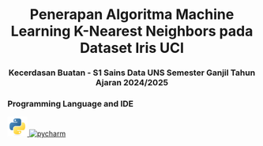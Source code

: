 <h1 align="center">Penerapan Algoritma Machine Learning K-Nearest Neighbors pada Dataset Iris UCI</h1>
<h3 align="center">Kecerdasan Buatan - S1 Sains Data UNS Semester Ganjil Tahun Ajaran 2024/2025</h3>

<h3 align="left">Programming Language and IDE</h3>
<p align="left"> 
  <a href="https://www.python.org/" target="_blank" rel="noreferrer">
    <img src="https://raw.githubusercontent.com/devicons/devicon/master/icons/python/python-original.svg"
      alt="python" width="40" height="40"/> 
  </a>
  <a href="https://www.jetbrains.com/pycharm/" target="_blank" rel="noreferrer">
    <img src="https://resources.jetbrains.com/storage/products/pycharm/img/meta/pycharm_logo_300x300.png"
      alt="pycharm" width="40" height="40"/>
  </a>
</p>
